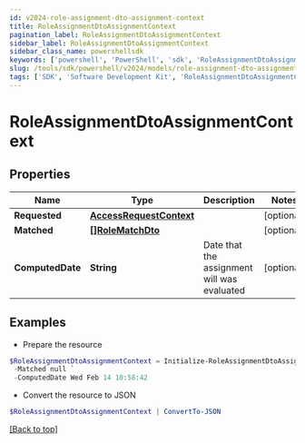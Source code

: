 ```yaml
---
id: v2024-role-assignment-dto-assignment-context
title: RoleAssignmentDtoAssignmentContext
pagination_label: RoleAssignmentDtoAssignmentContext
sidebar_label: RoleAssignmentDtoAssignmentContext
sidebar_class_name: powershellsdk
keywords: ['powershell', 'PowerShell', 'sdk', 'RoleAssignmentDtoAssignmentContext', 'V2024RoleAssignmentDtoAssignmentContext'] 
slug: /tools/sdk/powershell/v2024/models/role-assignment-dto-assignment-context
tags: ['SDK', 'Software Development Kit', 'RoleAssignmentDtoAssignmentContext', 'V2024RoleAssignmentDtoAssignmentContext']
---
```



# RoleAssignmentDtoAssignmentContext

## Properties

Name | Type | Description | Notes
------------ | ------------- | ------------- | -------------
**Requested** | [**AccessRequestContext**](access-request-context) |  | [optional] 
**Matched** | [**[]RoleMatchDto**](role-match-dto) |  | [optional] 
**ComputedDate** | **String** | Date that the assignment will was evaluated | [optional] 

## Examples

- Prepare the resource
```powershell
$RoleAssignmentDtoAssignmentContext = Initialize-RoleAssignmentDtoAssignmentContext  -Requested null `
 -Matched null `
 -ComputedDate Wed Feb 14 10:58:42
```

- Convert the resource to JSON
```powershell
$RoleAssignmentDtoAssignmentContext | ConvertTo-JSON
```


[[Back to top]](#) 

